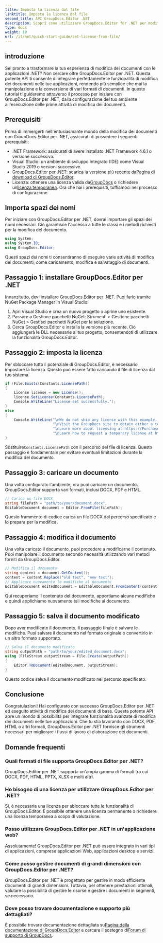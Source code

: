 ```yaml
---
title: Imposta la licenza dal file
linktitle: Imposta la licenza dal file
second_title: API GroupDocs.Editor .NET
description: Scopri come utilizzare GroupDocs.Editor for .NET per modificare facilmente i documenti nelle tue applicazioni. Guida passo passo, suggerimenti e domande frequenti incluse.
type: docs
weight: 10
url: /it/net/quick-start-guide/set-license-from-file/
---
```

## introduzione
Sei pronto a trasformare la tua esperienza di modifica dei documenti con le applicazioni .NET? Non cercare oltre GroupDocs.Editor per .NET. Questa potente API ti consente di integrare perfettamente le funzionalità di modifica dei documenti nelle tue applicazioni, rendendo più semplice che mai la manipolazione e la conversione di vari formati di documenti. In questo tutorial ti guideremo attraverso il processo per iniziare con GroupDocs.Editor per .NET, dalla configurazione del tuo ambiente all'esecuzione delle prime attività di modifica dei documenti.
## Prerequisiti
Prima di immergerti nell'entusiasmante mondo della modifica dei documenti con GroupDocs.Editor per .NET, assicurati di possedere i seguenti prerequisiti:
- .NET Framework: assicurati di avere installato .NET Framework 4.6.1 o versione successiva.
- Visual Studio: un ambiente di sviluppo integrato (IDE) come Visual Studio 2019 o versioni successive.
-  GroupDocs.Editor per .NET: scarica la versione più recente da[Pagina di download di GroupDocs.Editor](https://releases.groupdocs.com/editor/net/).
-  Licenza: ottenere una licenza valida da[GroupDocs](https://purchase.groupdocs.com/buy) o richiedere un[licenza temporanea](https://purchase.groupdocs.com/temporary-license/).
Ora che hai i prerequisiti, tuffiamoci nel processo di configurazione.
## Importa spazi dei nomi
Per iniziare con GroupDocs.Editor per .NET, dovrai importare gli spazi dei nomi necessari. Ciò garantisce l'accesso a tutte le classi e i metodi richiesti per la modifica del documento.
```csharp
using System;
using System.IO;
using GroupDocs.Editor;
```
Questi spazi dei nomi ti consentiranno di eseguire varie attività di modifica dei documenti, come caricamento, modifica e salvataggio di documenti.
## Passaggio 1: installare GroupDocs.Editor per .NET
Innanzitutto, devi installare GroupDocs.Editor per .NET. Puoi farlo tramite NuGet Package Manager in Visual Studio:
1. Apri Visual Studio e crea un nuovo progetto o aprine uno esistente.
2. Passare a Gestione pacchetti NuGet: Strumenti > Gestione pacchetti NuGet > Gestisci pacchetti NuGet per la soluzione.
3. Cerca GroupDocs.Editor e installa la versione più recente.
Ciò aggiungerà le DLL necessarie al tuo progetto, consentendoti di utilizzare la funzionalità GroupDocs.Editor.
## Passaggio 2: imposta la licenza
Per sbloccare tutto il potenziale di GroupDocs.Editor, è necessario impostare la licenza. Questo può essere fatto caricando il file di licenza dal tuo sistema.
```csharp
if (File.Exists(Constants.LicensePath))
{
    License license = new License();
    license.SetLicense(Constants.LicensePath);
    Console.WriteLine("License set successfully.");
}
else
{
    Console.WriteLine("\nWe do not ship any license with this example. " +
                      "\nVisit the GroupDocs site to obtain either a temporary or permanent license. " +
                      "\nLearn more about licensing at https://Purchase.groupdocs.com/faqs/licensing. " +
                      "\nLearn how to request a temporary license at https://Purchase.groupdocs.com/temporary-license.");
}
```
 Sostituire`Constants.LicensePath` con il percorso del file di licenza. Questo passaggio è fondamentale per evitare eventuali limitazioni durante la modifica del documento. 
## Passaggio 3: caricare un documento
Una volta configurato l'ambiente, ora puoi caricare un documento. GroupDocs.Editor supporta vari formati, inclusi DOCX, PDF e HTML.
```csharp
// Carica un file DOCX
string filePath = "path/to/your/document.docx";
EditableDocument document = Editor.FromFile(filePath);
```
Questo frammento di codice carica un file DOCX dal percorso specificato e lo prepara per la modifica.
## Passaggio 4: modifica il documento
Una volta caricato il documento, puoi procedere a modificarne il contenuto. Puoi manipolare il documento secondo necessità utilizzando vari metodi forniti da GroupDocs.Editor.
```csharp
// Modifica il documento
string content = document.GetContent();
content = content.Replace("old text", "new text");
// Applicare nuovamente le modifiche al documento
EditableDocument editedDocument = EditableDocument.FromContent(content);
```
Qui recuperiamo il contenuto del documento, apportiamo alcune modifiche e quindi applichiamo nuovamente tali modifiche al documento.
## Passaggio 5: salva il documento modificato
Dopo aver modificato il documento, il passaggio finale è salvare le modifiche. Puoi salvare il documento nel formato originale o convertirlo in un altro formato supportato.
```csharp
// Salva il documento modificato
string outputPath = "path/to/your/edited_document.docx";
using (FileStream outputStream = File.Create(outputPath))
{
    Editor.ToDocument(editedDocument, outputStream);
}
```
Questo codice salva il documento modificato nel percorso specificato.
## Conclusione
Congratulazioni! Hai configurato con successo GroupDocs.Editor per .NET ed eseguito attività di modifica dei documenti di base. Questa potente API apre un mondo di possibilità per integrare funzionalità avanzate di modifica dei documenti nelle tue applicazioni. Che tu stia lavorando con DOCX, PDF, HTML o altri formati, GroupDocs.Editor per .NET fornisce gli strumenti necessari per migliorare i flussi di lavoro di elaborazione dei documenti.
## Domande frequenti
### Quali formati di file supporta GroupDocs.Editor per .NET?
GroupDocs.Editor per .NET supporta un'ampia gamma di formati tra cui DOCX, PDF, HTML, PPTX, XLSX e molti altri.
### Ho bisogno di una licenza per utilizzare GroupDocs.Editor per .NET?
Sì, è necessaria una licenza per sbloccare tutte le funzionalità di GroupDocs.Editor. È possibile ottenere una licenza permanente o richiedere una licenza temporanea a scopo di valutazione.
### Posso utilizzare GroupDocs.Editor per .NET in un'applicazione web?
Assolutamente! GroupDocs.Editor per .NET può essere integrato in vari tipi di applicazioni, comprese applicazioni Web, applicazioni desktop e servizi.
### Come posso gestire documenti di grandi dimensioni con GroupDocs.Editor per .NET?
GroupDocs.Editor per .NET è progettato per gestire in modo efficiente documenti di grandi dimensioni. Tuttavia, per ottenere prestazioni ottimali, valutare la possibilità di gestire le risorse e gestire i documenti in segmenti, se necessario.
### Dove posso trovare documentazione e supporto più dettagliati?
 È possibile trovare documentazione dettagliata su[Pagina della documentazione di GroupDocs.Editor](https://reference.groupdocs.com/editor/net/) e cercare il sostegno di[Forum di supporto di GroupDocs](https://forum.groupdocs.com/c/editor/20).
